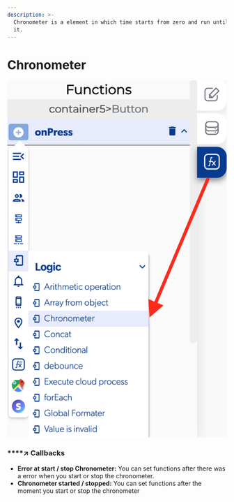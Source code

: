 ```yaml
---
description: >-
  Chronometer is a element in which time starts from zero and run until we stop
  it.
---
```


# Chronometer

![](../../../.gitbook/assets/captura-de-pantalla-2020-02-10-a-la-s-12.11.54.png)



### \*\*\*\*↗ **Callbacks**

* **Error at start / stop Chronometer:** You can set functions after there was a error when you start or stop the chronometer.
* **Chronometer started / stopped:** You can set functions after the moment you start or stop the chronometer

